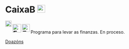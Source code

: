 # CaixaB [<img src="https://raw.githubusercontent.com/Ran-n/svgs/main/bandeiras/nacións/gz-0.svg" width="25" alt="Galego" title="Galego">](readme_gz.md)
[<img align="left" src="https://github.com/Ran-n/media/blob/main/emojis/casa.svg" width="20" alt="inicio" title="Inicio">](../../README.md)

[<img align="left" src="https://raw.githubusercontent.com/Ran-n/svgs/main/bandeiras/nacións/en-0.svg" width="27" alt="English" title="English">](readme_en.md)
[<img align="left" src="https://raw.githubusercontent.com/Ran-n/svgs/main/bandeiras/nacións/eo-0.svg" width="25" alt="Esperanto" title="Esperanto">](readme_eo.md)
<img align="center">
---

Programa para levar as finanzas. En proceso.

[Doazóns](https://github.com/Ran-n/doc/blob/main/doazóns.md)

